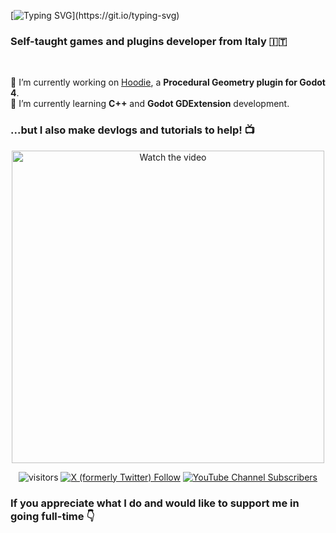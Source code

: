 [![Typing SVG](https://readme-typing-svg.demolab.com?font=Fira+Code&weight=600&size=40&pause=1000&color=0FC5C0&random=false&width=500&height=80&lines=Hi+there+%F0%9F%91%8B;Green+Crow+Dev+here!)](https://git.io/typing-svg)

<h3>Self-taught games and plugins developer from Italy 🇮🇹</h3>

<br>

🔭 I’m currently working on [Hoodie](https://github.com/GreenCrowDev/hoodie), a **Procedural Geometry plugin for Godot 4**.\
🌱 I’m currently learning **C++** and **Godot GDExtension** development.

<h3>...but I also make devlogs and tutorials to help! 📺</h3>
<div align="center">
<a href="https://www.youtube.com/watch?v=_GJQfH5vNs8&t">
  <img src="https://pbs.twimg.com/media/GDVpYKhXIAAOuok?format=jpg&name=large" alt="Watch the video" width="500">
</a>

![visitors](https://visitor-badge.laobi.icu/badge?page_id=GreenCrowDev.GreenCrowDev)
[![X (formerly Twitter) Follow](https://img.shields.io/twitter/follow/GreenCrowDev)](https://twitter.com/GreenCrowDev)
[![YouTube Channel Subscribers](https://img.shields.io/youtube/channel/subscribers/UCGNcjhU_UiU4PKW3Ib2sg6g)](https://www.youtube.com/channel/UCGNcjhU_UiU4PKW3Ib2sg6g)
</div>

<h3>If you appreciate what I do and would like to support me in going full-time 👇</h3>



<!--
**GreenCrowDev/GreenCrowDev** is a ✨ _special_ ✨ repository because its `README.md` (this file) appears on your GitHub profile.

Here are some ideas to get you started:

- 🔭 I’m currently working on ...
- 🌱 I’m currently learning ...
- 👯 I’m looking to collaborate on ...
- 🤔 I’m looking for help with ...
- 💬 Ask me about ...
- 📫 How to reach me: ...
- 😄 Pronouns: ...
- ⚡ Fun fact: ...
-->
